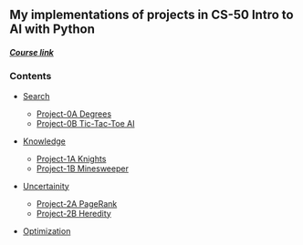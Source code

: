 ## **My implementations of projects in CS-50 Intro to AI with Python**
##### [Course link](https://cs50.harvard.edu/ai/2020/)

### Contents
>> 
* [Search](https://cs50.harvard.edu/ai/2020/weeks/0/)
  >
  * [Project-0A Degrees](Link)
  * [Project-0B Tic-Tac-Toe AI](Link)
  
* [Knowledge](https://cs50.harvard.edu/ai/2020/weeks/1/)
  >
  * [Project-1A Knights](Link)
  * [Project-1B Minesweeper](Link)

* [Uncertainity](https://cs50.harvard.edu/ai/2020/weeks/2/)
  >
  * [Project-2A PageRank](Link)
  * [Project-2B Heredity](Link)

* [Optimization](https://cs50.harvard.edu/ai/2020/weeks/3/)
